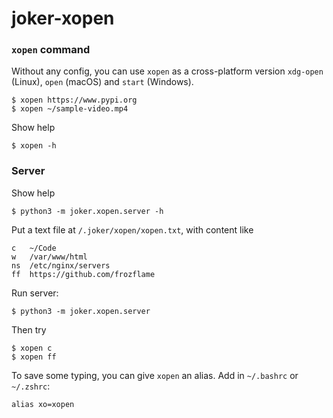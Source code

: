 joker-xopen
===========

### `xopen` command

Without any config, you can use `xopen` as a cross-platform version `xdg-open` (Linux), `open` (macOS) and 
`start` (Windows).

    $ xopen https://www.pypi.org 
    $ xopen ~/sample-video.mp4

Show help

    $ xopen -h
    
    
### Server

Show help

    $ python3 -m joker.xopen.server -h
    
Put a text file at `/.joker/xopen/xopen.txt`, with content like

    c   ~/Code
    w   /var/www/html
    ns  /etc/nginx/servers
    ff  https://github.com/frozflame
    
Run server:

    $ python3 -m joker.xopen.server 
    
Then try

    $ xopen c
    $ xopen ff
    
To save some typing, you can give `xopen` an alias. Add in `~/.bashrc` or `~/.zshrc`:

    alias xo=xopen
     
